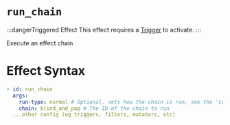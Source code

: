 # `run_chain`
:::dangerTriggered Effect
This effect requires a [Trigger](https://plugins.auxilor.io/effects/all-triggers) to activate.
:::

Execute an effect chain

# Effect Syntax
```yaml
- id: run_chain
  args:
    run-type: normal # Optional, sets how the chain is ran, see the 'configuring an effect' page
    chain: blind_and_pop # The ID of the chain to run
  ...other config (eg triggers, filters, mutators, etc)
```
